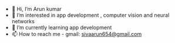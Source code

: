 - 👋 Hi, I’m Arun kumar
- 👀 I’m interested in app development , computer vision and  neural networks 
- 🌱 I’m currently learning app development 
- 📫 How to reach me - gmail: sivaarun654@gmail.com

